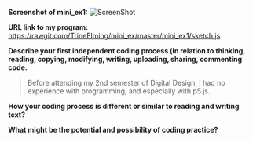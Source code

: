 **Screenshot of mini_ex1:**
![ScreenShot](https://github.com/TrineElming/mini_ex/blob/master/mini_ex1/mini_ex1.jpg?raw=true)


**URL link to my program:**
https://rawgit.com/TrineElming/mini_ex/master/mini_ex1/sketch.js


**Describe your first independent coding process (in relation to thinking, reading, copying, modifying, writing, uploading, sharing, commenting code.**
> Before attending my 2nd semester of Digital Design, I had no experience with programming, and especially with p5.js. 


**How your coding process is different or similar to reading and writing text?**
>

**What might be the potential and possibility of coding practice?**
>
